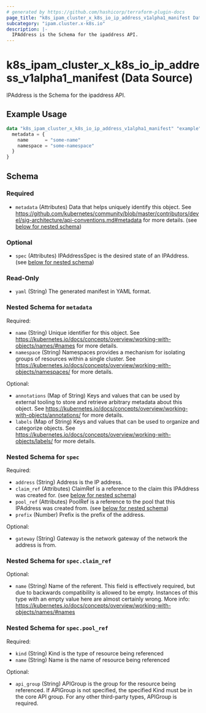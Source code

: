 ```yaml
---
# generated by https://github.com/hashicorp/terraform-plugin-docs
page_title: "k8s_ipam_cluster_x_k8s_io_ip_address_v1alpha1_manifest Data Source - terraform-provider-k8s"
subcategory: "ipam.cluster.x-k8s.io"
description: |-
  IPAddress is the Schema for the ipaddress API.
---
```


# k8s_ipam_cluster_x_k8s_io_ip_address_v1alpha1_manifest (Data Source)

IPAddress is the Schema for the ipaddress API.

## Example Usage

```terraform
data "k8s_ipam_cluster_x_k8s_io_ip_address_v1alpha1_manifest" "example" {
  metadata = {
    name      = "some-name"
    namespace = "some-namespace"
  }
}
```

<!-- schema generated by tfplugindocs -->
## Schema

### Required

- `metadata` (Attributes) Data that helps uniquely identify this object. See https://github.com/kubernetes/community/blob/master/contributors/devel/sig-architecture/api-conventions.md#metadata for more details. (see [below for nested schema](#nestedatt--metadata))

### Optional

- `spec` (Attributes) IPAddressSpec is the desired state of an IPAddress. (see [below for nested schema](#nestedatt--spec))

### Read-Only

- `yaml` (String) The generated manifest in YAML format.

<a id="nestedatt--metadata"></a>
### Nested Schema for `metadata`

Required:

- `name` (String) Unique identifier for this object. See https://kubernetes.io/docs/concepts/overview/working-with-objects/names/#names for more details.
- `namespace` (String) Namespaces provides a mechanism for isolating groups of resources within a single cluster. See https://kubernetes.io/docs/concepts/overview/working-with-objects/namespaces/ for more details.

Optional:

- `annotations` (Map of String) Keys and values that can be used by external tooling to store and retrieve arbitrary metadata about this object. See https://kubernetes.io/docs/concepts/overview/working-with-objects/annotations/ for more details.
- `labels` (Map of String) Keys and values that can be used to organize and categorize objects. See https://kubernetes.io/docs/concepts/overview/working-with-objects/labels/ for more details.


<a id="nestedatt--spec"></a>
### Nested Schema for `spec`

Required:

- `address` (String) Address is the IP address.
- `claim_ref` (Attributes) ClaimRef is a reference to the claim this IPAddress was created for. (see [below for nested schema](#nestedatt--spec--claim_ref))
- `pool_ref` (Attributes) PoolRef is a reference to the pool that this IPAddress was created from. (see [below for nested schema](#nestedatt--spec--pool_ref))
- `prefix` (Number) Prefix is the prefix of the address.

Optional:

- `gateway` (String) Gateway is the network gateway of the network the address is from.

<a id="nestedatt--spec--claim_ref"></a>
### Nested Schema for `spec.claim_ref`

Optional:

- `name` (String) Name of the referent. This field is effectively required, but due to backwards compatibility is allowed to be empty. Instances of this type with an empty value here are almost certainly wrong. More info: https://kubernetes.io/docs/concepts/overview/working-with-objects/names/#names


<a id="nestedatt--spec--pool_ref"></a>
### Nested Schema for `spec.pool_ref`

Required:

- `kind` (String) Kind is the type of resource being referenced
- `name` (String) Name is the name of resource being referenced

Optional:

- `api_group` (String) APIGroup is the group for the resource being referenced. If APIGroup is not specified, the specified Kind must be in the core API group. For any other third-party types, APIGroup is required.
